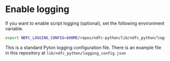 # Enable logging

If you want to enable script logging (optional), set the following environment variable.

```bash
export NDFC_LOGGING_CONFIG=$HOME/repos/ndfc-python/lib/ndfc_python/logging_config.json
```

This is a standard Pyton logging configuration file.  There is an example
file in this repository at ``lib/ndfc_python/logging_config.json``
